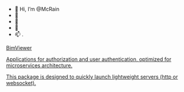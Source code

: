 - 👋 Hi, I’m @McRain
- 👀 
- 🌱 
- 💞️ 
- 📫 .

[BimViewer]([https://github.com/McRain/reneos.auth](https://github.com/McRain/bim))

[Applications for authorization and user authentication, optimized for microservices architecture.](https://github.com/McRain/reneos.auth)

[This package is designed to quickly launch lightweight servers (http or websocket).]([https://github.com/McRain/reneos.auth](https://github.com/McRain/reneos.server))


<!---
McRain/McRain is a ✨ special ✨ repository because its `README.md` (this file) appears on your GitHub profile.
You can click the Preview link to take a look at your changes.
--->
